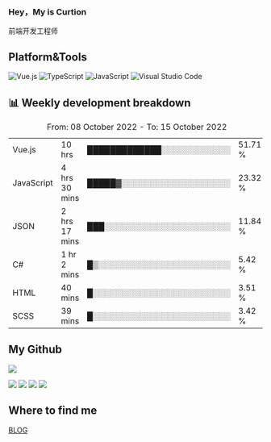 ### Hey，My is Curtion
前端开发工程师
## Platform&Tools

![Vue.js](https://img.shields.io/badge/-Vue.js-4FC08D?style=flat-square&logo=Vue.js&logoColor=white)
![TypeScript](https://img.shields.io/badge/-TypeScript-007ACC?style=flat-square&logo=typescript&logoColor=white)
![JavaScript](https://img.shields.io/badge/-JavaScript-F7DF1E?style=flat-square&logo=javascript&logoColor=black)
![Visual Studio Code](https://img.shields.io/badge/-VSCode-007ACC?style=flat-square&logo=Visual-Studio-Code&logoColor=white)

## 📊 Weekly development breakdown

<!--START_SECTION:waka-->

<table><caption>From: 08 October 2022 - To: 15 October 2022</caption><tr><td>Vue.js</td><td>10 hrs</td><td>█████████████░░░░░░░░░░░░</td><td>51.71 %</td></tr><tr><td>JavaScript</td><td>4 hrs 30 mins</td><td>█████▓░░░░░░░░░░░░░░░░░░░</td><td>23.32 %</td></tr><tr><td>JSON</td><td>2 hrs 17 mins</td><td>███░░░░░░░░░░░░░░░░░░░░░░</td><td>11.84 %</td></tr><tr><td>C#</td><td>1 hr 2 mins</td><td>█▒░░░░░░░░░░░░░░░░░░░░░░░</td><td>5.42 %</td></tr><tr><td>HTML</td><td>40 mins</td><td>█░░░░░░░░░░░░░░░░░░░░░░░░</td><td>3.51 %</td></tr><tr><td>SCSS</td><td>39 mins</td><td>█░░░░░░░░░░░░░░░░░░░░░░░░</td><td>3.42 %</td></tr></table>

<!--END_SECTION:waka-->

## My Github

![](http://github-profile-summary-cards.vercel.app/api/cards/profile-details?username=curtion&theme=nord_bright)

![](http://github-profile-summary-cards.vercel.app/api/cards/stats?username=curtion&theme=nord_bright)
![](http://github-profile-summary-cards.vercel.app/api/cards/productive-time?username=curtion&theme=nord_bright&utcOffset=8)
![](http://github-profile-summary-cards.vercel.app/api/cards/repos-per-language?username=curtion&theme=nord_bright)
![](http://github-profile-summary-cards.vercel.app/api/cards/most-commit-language?username=curtion&theme=nord_bright)

## Where to find me

[BLOG](https://blog.3gxk.net)

